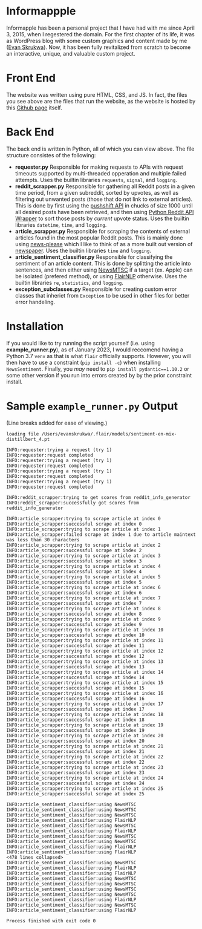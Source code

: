 # Informappple
Informapple has been a personal project that I have had with me since April 3, 2015, when I regestered the domain. For the first chapter of its life, it was as WordPress blog with some custom graphics and content made by me ([Evan Skrukwa](https://www.linkedin.com/in/evan-skrukwa/)). Now, it has been fully revitalized from scratch to become an interactive, unique, and valuable custom project.

# Front End
The website was written using pure HTML, CSS, and JS. In fact, the files you see above are the files that run the website, as the website is hosted by this [Github page](https://pages.github.com/) itself.

# Back End
The back end is written in Python, all of which you can view above. The file structure consistes of the following:
* **requester.py**
Responsible for making requests to APIs with request timeouts supported by multi-threaded opperation and multiple failed attempts. Uses the builtin libraries `requests`, `signal`, and `logging`.
* **reddit_scrapper.py**
Responsible for gathering all Reddit posts in a given time period, from a given subreddit, sorted by upvotes, as well as filtering out unwanted posts (those that do not link to external articles). This is done by first using the [pushshift API](https://www.reddit.com/r/pushshift/) in chucks of size 1000 until all desired posts have been retrieved, and then using [Python Reddit API Wrapper](https://github.com/praw-dev/praw) to sort those posts by *current* upvote status. Uses the builtin libraries `datetime`, `time`, and `logging`.
* **article_scrapper.py**
Responsible for scraping the contents of external articles found in the most popular Reddit posts. This is mainly done using [news-please](https://github.com/fhamborg/news-please) which I like to think of as a more built out version of [newspaper](https://github.com/codelucas/newspaper). Uses the builtin libraries `time` and `logging`.
* **article_sentiment_classifier.py**
Responsible for classifying the sentiment of an article content. This is done by splitting the article into sentences, and then either using [NewsMTSC](https://github.com/fhamborg/NewsMTSC) if a target (ex. Apple) can be isolated (prefered method), or using [FlairNLP](https://github.com/flairNLP/flair) otherwise. Uses the builtin libraries `re`, `statistics`, and `logging`.
* **exception_subclasses.py**
Responsible for creating custom error classes that inheriet from `Exception` to be used in other files for better error handeling.

# Installation
If you would like to try running the script yourself (i.e. using **example_runner.py**), as of January 2023, I would reccomend having a Python 3.7 `venv` as that is what `flair` officially supports. However, you will then have to use a constraint (`pip install -c`) when installing `NewsSentiment`. Finally, you *may* need to `pip install pydantic==1.10.2` or some other version if you run into errors created by by the prior constraint install.

# Sample `example_runner.py` Output
(Line breaks added for ease of viewing.)
```
loading file /Users/evanskrukwa/.flair/models/sentiment-en-mix-distillbert_4.pt

INFO:requester:trying a request (try 1)
INFO:requester:request completed
INFO:requester:trying a request (try 1)
INFO:requester:request completed
INFO:requester:trying a request (try 1)
INFO:requester:request completed
INFO:requester:trying a request (try 1)
INFO:requester:request completed

INFO:reddit_scrapper:trying to get scores from reddit_info_generator
INFO:reddit_scrapper:successfully got scores from reddit_info_generator

INFO:article_scrapper:trying to scrape article at index 0
INFO:article_scrapper:successful scrape at index 0
INFO:article_scrapper:trying to scrape article at index 1
INFO:article_scrapper:failed scrape at index 1 due to article maintext was less than 30 characters
INFO:article_scrapper:trying to scrape article at index 2
INFO:article_scrapper:successful scrape at index 2
INFO:article_scrapper:trying to scrape article at index 3
INFO:article_scrapper:successful scrape at index 3
INFO:article_scrapper:trying to scrape article at index 4
INFO:article_scrapper:successful scrape at index 4
INFO:article_scrapper:trying to scrape article at index 5
INFO:article_scrapper:successful scrape at index 5
INFO:article_scrapper:trying to scrape article at index 6
INFO:article_scrapper:successful scrape at index 6
INFO:article_scrapper:trying to scrape article at index 7
INFO:article_scrapper:successful scrape at index 7
INFO:article_scrapper:trying to scrape article at index 8
INFO:article_scrapper:successful scrape at index 8
INFO:article_scrapper:trying to scrape article at index 9
INFO:article_scrapper:successful scrape at index 9
INFO:article_scrapper:trying to scrape article at index 10
INFO:article_scrapper:successful scrape at index 10
INFO:article_scrapper:trying to scrape article at index 11
INFO:article_scrapper:successful scrape at index 11
INFO:article_scrapper:trying to scrape article at index 12
INFO:article_scrapper:successful scrape at index 12
INFO:article_scrapper:trying to scrape article at index 13
INFO:article_scrapper:successful scrape at index 13
INFO:article_scrapper:trying to scrape article at index 14
INFO:article_scrapper:successful scrape at index 14
INFO:article_scrapper:trying to scrape article at index 15
INFO:article_scrapper:successful scrape at index 15
INFO:article_scrapper:trying to scrape article at index 16
INFO:article_scrapper:successful scrape at index 16
INFO:article_scrapper:trying to scrape article at index 17
INFO:article_scrapper:successful scrape at index 17
INFO:article_scrapper:trying to scrape article at index 18
INFO:article_scrapper:successful scrape at index 18
INFO:article_scrapper:trying to scrape article at index 19
INFO:article_scrapper:successful scrape at index 19
INFO:article_scrapper:trying to scrape article at index 20
INFO:article_scrapper:successful scrape at index 20
INFO:article_scrapper:trying to scrape article at index 21
INFO:article_scrapper:successful scrape at index 21
INFO:article_scrapper:trying to scrape article at index 22
INFO:article_scrapper:successful scrape at index 22
INFO:article_scrapper:trying to scrape article at index 23
INFO:article_scrapper:successful scrape at index 23
INFO:article_scrapper:trying to scrape article at index 24
INFO:article_scrapper:successful scrape at index 24
INFO:article_scrapper:trying to scrape article at index 25
INFO:article_scrapper:successful scrape at index 25

INFO:article_sentiment_classifier:using NewsMTSC
INFO:article_sentiment_classifier:using NewsMTSC
INFO:article_sentiment_classifier:using NewsMTSC
INFO:article_sentiment_classifier:using FlairNLP
INFO:article_sentiment_classifier:using NewsMTSC
INFO:article_sentiment_classifier:using FlairNLP
INFO:article_sentiment_classifier:using NewsMTSC
INFO:article_sentiment_classifier:using NewsMTSC
INFO:article_sentiment_classifier:using FlairNLP
INFO:article_sentiment_classifier:using FlairNLP
<478 lines collapsed>
INFO:article_sentiment_classifier:using NewsMTSC
INFO:article_sentiment_classifier:using FlairNLP
INFO:article_sentiment_classifier:using FlairNLP
INFO:article_sentiment_classifier:using NewsMTSC
INFO:article_sentiment_classifier:using NewsMTSC
INFO:article_sentiment_classifier:using NewsMTSC
INFO:article_sentiment_classifier:using NewsMTSC
INFO:article_sentiment_classifier:using FlairNLP
INFO:article_sentiment_classifier:using NewsMTSC
INFO:article_sentiment_classifier:using FlairNLP

Process finished with exit code 0
```
